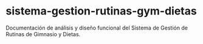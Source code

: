 # sistema-gestion-rutinas-gym-dietas
Documentación de análisis y diseño funcional del Sistema de Gestión de Rutinas de Gimnasio y Dietas.
